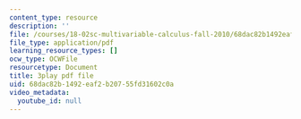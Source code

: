 ```yaml
---
content_type: resource
description: ''
file: /courses/18-02sc-multivariable-calculus-fall-2010/68dac82b1492eaf2b20755fd31602c0a_ImzS_gSbjK4.pdf
file_type: application/pdf
learning_resource_types: []
ocw_type: OCWFile
resourcetype: Document
title: 3play pdf file
uid: 68dac82b-1492-eaf2-b207-55fd31602c0a
video_metadata:
  youtube_id: null
---
```

